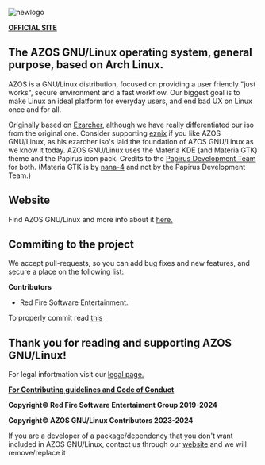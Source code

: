 ![newlogo](https://github.com/RedFireSoftwareEntertainment/AZOS-GNU-Linux/assets/98542488/09158202-4d60-48a4-8c00-00c1cadc76da)

[**OFFICIAL SITE**](https://sites.google.com/view/azosofficialsite/home)

## **The AZOS GNU/Linux operating system, general purpose, based on Arch Linux.**

AZOS is a GNU/Linux distribution, focused on providing a user friendly "just works", secure environment and a fast workflow. Our biggest goal is to make Linux an ideal platform for everyday users, and end bad UX on Linux once and for all.

Originally based on [Ezarcher](https://sourceforge.net/projects/ezarch/), although we have really differentiated our iso from the original one. Consider supporting [eznix](https://www.youtube.com/@eznix) if you like AZOS GNU/Linux, as his ezarcher iso's laid the foundation of AZOS GNU/Linux as we know it today. AZOS GNU/Linux uses the Materia KDE (and Materia GTK) theme and the Papirus icon pack. Credits to the [Papirus Development Team](https://github.com/PapirusDevelopmentTeam) for both. (Materia GTK is by [nana-4](https://github.com/nana-4) and not by the Papirus Development Team.)

## Website
Find AZOS GNU/Linux and more info about it [here.](https://sites.google.com/view/azosofficialsite/home)

## Commiting to the project
We accept pull-requests, so you can add bug fixes and new features, and secure a place on the following list:

**Contributors**

 - Red Fire Software Entertainment.

To properly commit read [this](https://github.com/RedFireSoftwareEntertainment/AZOS-GNU-Linux/blob/main/CONTRIBUTING.md)

## **Thank you for reading and supporting AZOS GNU/Linux!**

For legal infortmation visit our [legal page.](https://sites.google.com/view/azosofficialsite/legal)

**[For Contributing guidelines and Code of Conduct](https://github.com/RedFireSoftwareEntertainment/AZOS-GNU-Linux/blob/main/CONTRIBUTING.md)**

**Copyright© Red Fire Software Entertaiment Group 2019-2024**

**Copyright© AZOS GNU/Linux Contributors 2023-2024** 

If you are a developer of a package/dependency that you don't want included in AZOS GNU/Linux, contact us through our [website](https://sites.google.com/view/azosofficialsite/contact-us) and we will remove/replace it
